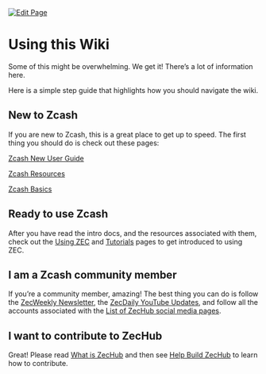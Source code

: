 <a href="https://github.com/henryquincy/zechub/edit/main/site/Start_Here/Using_This_Wiki.md" target="_blank">
  <img src="https://img.shields.io/badge/Edit-blue" alt="Edit Page"/>
</a>


# Using this Wiki

Some of this might be overwhelming. We get it! There’s a lot of information here.

Here is a simple step guide that highlights how you should navigate the wiki.

## New to Zcash

If you are new to Zcash, this is a great place to get up to speed. The first thing you should do is check out these pages:

[Zcash New User Guide](https://www.notion.so/Zcash-New-User-Guide-78c340cd6b18485f945e2bce4b6a8748)

[Zcash Resources](https://www.notion.so/Zcash-Resources-e9a51eb117604fbc870f1d6c6e83ee95)

[Zcash Basics](https://www.notion.so/Zcash-Basics-d2946ad9c3b541759174dbcbf0e8c9cc)

## Ready to use Zcash

After you have read the intro docs, and the resources associated with them, check out the [Using ZEC](https://www.notion.so/Using-ZEC-6e0c1b5182f34abdba476185f63fde9d) and [Tutorials](https://www.notion.so/Tutorials-291d67ff451f43209d889bcb632feb37) pages to get introduced to using ZEC.

## I am a Zcash community member

If you’re a community member, amazing! The best thing you can do is follow the [ZecWeekly Newsletter](https://www.notion.so/ZecWeekly-Newsletter-2063b85a436642768fb6620627cbd804), the [ZecDaily YouTube Updates](https://www.notion.so/ZecDaily-YouTube-Updates-e3cb81f65554478ba1c169b412237672), and follow all the accounts associated with the [List of ZecHub social media pages](https://www.notion.so/List-of-ZecHub-social-media-pages-60ff04ab84e4450da30facdf77067afb).

## I want to contribute to ZecHub

Great! Please read [What is ZecHub](https://www.notion.so/What-is-ZecHub-c81d245a9b31410fa8aaf06c6301c180) and then see [Help Build ZecHub](https://www.notion.so/Help-Build-ZecHub-9f4aaa45f37d438dac56025449604d96) to learn how to contribute.
